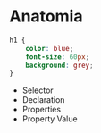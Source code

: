 # Anatomia

```css
h1 {
    color: blue;
    font-size: 60px;
    background: grey;
}
```

* Selector
* Declaration
* Properties
* Property Value